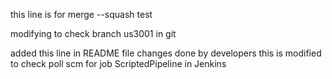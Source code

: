 this line is for merge --squash test

modifying to check branch us3001 in git

added this line in README file
changes done by developers
this is modified to check poll scm for job ScriptedPipeline in Jenkins
